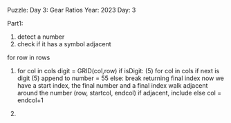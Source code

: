 Puzzle: Day 3: Gear Ratios
Year: 2023
Day: 3

Part1:

1. detect a number
2. check if it has a symbol adjacent


for row in rows
1. for col in cols
    digit = GRID(col,row)
    if isDigit: (5)
        for col in cols
            if next is digit (5)
                append to number = 55
            else:
                break returning final index
    now we have a start index, the final number and a final index
    walk adjacent around the number (row, startcol, endcol)
    if adjacent, include
    else col = endcol+1

2. 
